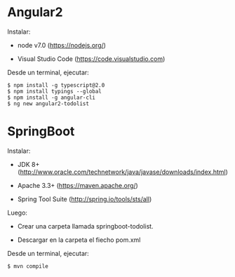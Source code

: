 # Angular2 

Instalar:

- node v7.0 (https://nodejs.org/)

- Visual Studio Code (https://code.visualstudio.com)

Desde un terminal, ejecutar:

~~~
$ npm install -g typescript@2.0
$ npm install typings --global
$ npm install -g angular-cli
$ ng new angular2-todolist
~~~

# SpringBoot

Instalar:

- JDK 8+ (http://www.oracle.com/technetwork/java/javase/downloads/index.html)

- Apache 3.3+ (https://maven.apache.org/)

- Spring Tool Suite (http://spring.io/tools/sts/all)

Luego:

- Crear una carpeta llamada springboot-todolist.

- Descargar en la carpeta el fiecho pom.xml

Desde un terminal, ejecutar:

~~~
$ mvn compile
~~~
